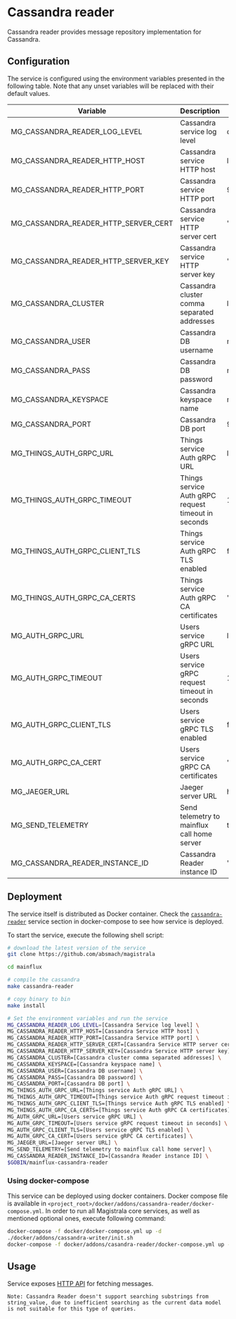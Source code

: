 # Cassandra reader

Cassandra reader provides message repository implementation for Cassandra.

## Configuration

The service is configured using the environment variables presented in the
following table. Note that any unset variables will be replaced with their
default values.

| Variable                             | Description                                         | Default                        |
| ------------------------------------ | --------------------------------------------------- | ------------------------------ |
| MG_CASSANDRA_READER_LOG_LEVEL        | Cassandra service log level                         | debug                          |
| MG_CASSANDRA_READER_HTTP_HOST        | Cassandra service HTTP host                         | localhost                      |
| MG_CASSANDRA_READER_HTTP_PORT        | Cassandra service HTTP port                         | 9003                           |
| MG_CASSANDRA_READER_HTTP_SERVER_CERT | Cassandra service HTTP server cert                  | ""                             |
| MG_CASSANDRA_READER_HTTP_SERVER_KEY  | Cassandra service HTTP server key                   | ""                             |
| MG_CASSANDRA_CLUSTER                 | Cassandra cluster comma separated addresses         | localhost                      |
| MG_CASSANDRA_USER                    | Cassandra DB username                               | mainflux                       |
| MG_CASSANDRA_PASS                    | Cassandra DB password                               | mainflux                       |
| MG_CASSANDRA_KEYSPACE                | Cassandra keyspace name                             | messages                       |
| MG_CASSANDRA_PORT                    | Cassandra DB port                                   | 9042                           |
| MG_THINGS_AUTH_GRPC_URL              | Things service Auth gRPC URL                        | localhost:7000                 |
| MG_THINGS_AUTH_GRPC_TIMEOUT          | Things service Auth gRPC request timeout in seconds | 1                              |
| MG_THINGS_AUTH_GRPC_CLIENT_TLS       | Things service Auth gRPC TLS enabled                | false                          |
| MG_THINGS_AUTH_GRPC_CA_CERTS         | Things service Auth gRPC CA certificates            | ""                             |
| MG_AUTH_GRPC_URL                     | Users service gRPC URL                              | localhost:7001                 |
| MG_AUTH_GRPC_TIMEOUT                 | Users service gRPC request timeout in seconds       | 1s                             |
| MG_AUTH_GRPC_CLIENT_TLS              | Users service gRPC TLS enabled                      | false                          |
| MG_AUTH_GRPC_CA_CERT                 | Users service gRPC CA certificates                  | ""                             |
| MG_JAEGER_URL                        | Jaeger server URL                                   | http://jaeger:14268/api/traces |
| MG_SEND_TELEMETRY                    | Send telemetry to mainflux call home server         | true                           |
| MG_CASSANDRA_READER_INSTANCE_ID      | Cassandra Reader instance ID                        | ""                             |

## Deployment

The service itself is distributed as Docker container. Check the [`cassandra-reader`](https://github.com/absmach/magistrala/blob/master/docker/addons/cassandra-reader/docker-compose.yml#L15-L35) service section in
docker-compose to see how service is deployed.

To start the service, execute the following shell script:

```bash
# download the latest version of the service
git clone https://github.com/absmach/magistrala

cd mainflux

# compile the cassandra
make cassandra-reader

# copy binary to bin
make install

# Set the environment variables and run the service
MG_CASSANDRA_READER_LOG_LEVEL=[Cassandra Service log level] \
MG_CASSANDRA_READER_HTTP_HOST=[Cassandra Service HTTP host] \
MG_CASSANDRA_READER_HTTP_PORT=[Cassandra Service HTTP port] \
MG_CASSANDRA_READER_HTTP_SERVER_CERT=[Cassandra Service HTTP server cert] \
MG_CASSANDRA_READER_HTTP_SERVER_KEY=[Cassandra Service HTTP server key] \
MG_CASSANDRA_CLUSTER=[Cassandra cluster comma separated addresses] \
MG_CASSANDRA_KEYSPACE=[Cassandra keyspace name] \
MG_CASSANDRA_USER=[Cassandra DB username] \
MG_CASSANDRA_PASS=[Cassandra DB password] \
MG_CASSANDRA_PORT=[Cassandra DB port] \
MG_THINGS_AUTH_GRPC_URL=[Things service Auth gRPC URL] \
MG_THINGS_AUTH_GRPC_TIMEOUT=[Things service Auth gRPC request timeout in seconds] \
MG_THINGS_AUTH_GRPC_CLIENT_TLS=[Things service Auth gRPC TLS enabled] \
MG_THINGS_AUTH_GRPC_CA_CERTS=[Things service Auth gRPC CA certificates] \
MG_AUTH_GRPC_URL=[Users service gRPC URL] \
MG_AUTH_GRPC_TIMEOUT=[Users service gRPC request timeout in seconds] \
MG_AUTH_GRPC_CLIENT_TLS=[Users service gRPC TLS enabled] \
MG_AUTH_GRPC_CA_CERT=[Users service gRPC CA certificates] \
MG_JAEGER_URL=[Jaeger server URL] \
MG_SEND_TELEMETRY=[Send telemetry to mainflux call home server] \
MG_CASSANDRA_READER_INSTANCE_ID=[Cassandra Reader instance ID] \
$GOBIN/mainflux-cassandra-reader
```

### Using docker-compose

This service can be deployed using docker containers. Docker compose file is
available in `<project_root>/docker/addons/cassandra-reader/docker-compose.yml`.
In order to run all Magistrala core services, as well as mentioned optional ones,
execute following command:

```bash
docker-compose -f docker/docker-compose.yml up -d
./docker/addons/cassandra-writer/init.sh
docker-compose -f docker/addons/casandra-reader/docker-compose.yml up -d
```

## Usage

Service exposes [HTTP API](https://api.mainflux.io/?urls.primaryName=readers-openapi.yml) for fetching messages.

```
Note: Cassandra Reader doesn't support searching substrings from string_value, due to inefficient searching as the current data model is not suitable for this type of queries.
```

[doc]: https://docs.mainflux.io
